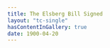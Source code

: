 ```yaml
---
title: The Elsberg Bill Signed
layout: "tc-single"
hasContentInGallery: true
date: 1900-04-20
---
```

